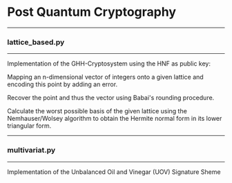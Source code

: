 # Post Quantum Cryptography

---

### lattice_based.py

---

Implementation of the GHH-Cryptosystem using the HNF as public key:

Mapping an n-dimensional vector of integers onto a given lattice and encoding this point by adding an error.

Recover the point and thus the vector using Babai's rounding procedure.

Calculate the worst possible basis of the given lattice using the Nemhauser/Wolsey algorithm to obtain the Hermite normal form in its lower triangular form.

---

### multivariat.py

---

Implementation of the Unbalanced Oil and Vinegar (UOV) Signature Sheme
